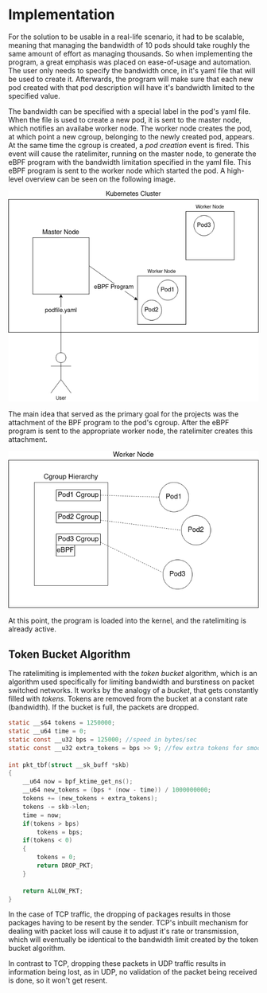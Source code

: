 # Implementation

For the solution to be usable in a real-life scenario, it had to be scalable, meaning that managing the bandwidth of 10 pods should take roughly the same amount of effort as managing thousands.
So when implementing the program, a great emphasis was placed on ease-of-usage and automation.
The user only needs to specify the bandwidth once, in it's yaml file that will be used to create it.
Afterwards, the program will make sure that each new pod created with that pod description will have it's bandwidth limited to the specified value.

The bandwidth can be specified with a special label in the pod's yaml file.
When the file is used to create a new pod, it is sent to the master node, which notifies an availabe worker node.
The worker node creates the pod, at which point a new cgroup, belonging to the newly created pod, appears.
At the same time the cgroup is created, a *pod creation* event is fired.
This event will cause the ratelimiter, running on the master node, to generate the eBPF program with the bandwidth limitation specified in the yaml file.
This eBPF program is sent to the worker node which started the pod.
A high-level overview can be seen on the following image.

![Creating a new pod inside the cluster.](../images/kubernetes.png)

The main idea that served as the primary goal for the projects was the attachment of the BPF program to the pod's cgroup.
After the eBPF program is sent to the appropriate worker node, the ratelimiter creates this attachment.

![Cgroup hierarchy in relation to pods](../images/node.png)

At this point, the program is loaded into the kernel, and the ratelimiting is already active.

## Token Bucket Algorithm

The ratelimiting is implemented with the *token bucket* algorithm, which is an algorithm used specifically for limiting bandwidth and burstiness on packet switched networks.
It works by the analogy of a *bucket*, that gets constantly filled with *tokens*.
Tokens are removed from the bucket at a constant rate (bandwidth).
If the bucket is full, the packets are dropped.

```c
static __s64 tokens = 1250000;
static __u64 time = 0;
static const __u32 bps = 125000; //speed in bytes/sec
static const __u32 extra_tokens = bps >> 9; //few extra tokens for smoother operation

int pkt_tbf(struct __sk_buff *skb)
{
	__u64 now = bpf_ktime_get_ns();
	__u64 new_tokens = (bps * (now - time)) / 1000000000;
	tokens += (new_tokens + extra_tokens);
	tokens -= skb->len;
	time = now;
	if(tokens > bps)
		tokens = bps;
	if(tokens < 0)
	{
		tokens = 0;
		return DROP_PKT;
	}

	return ALLOW_PKT;
}
```

In the case of TCP traffic, the dropping of packages results in those packages having to be resent by the sender.
TCP's inbuilt mechanism for dealing with packet loss will cause it to adjust it's rate or transmission, which will eventually be identical to the bandwidth limit created by the token bucket algorithm.

In contrast to TCP, dropping these packets in UDP traffic results in information being lost, as in UDP, no validation of the packet being received is done, so it won't get resent.
